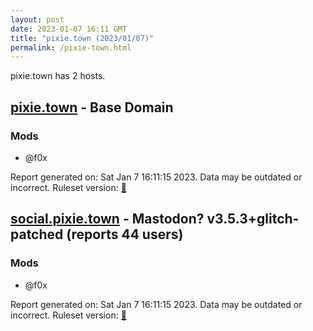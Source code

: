 ```yaml
---
layout: post
date: 2023-01-07 16:11 GMT
title: "pixie.town (2023/01/07)"
permalink: /pixie-town.html
---
```


pixie.town has 2 hosts.

## [pixie.town](https://pixie.town) - Base Domain

### Mods
 * @f0x

Report generated on: Sat Jan  7 16:11:15 2023. Data may be outdated or incorrect.
Ruleset version: [🏀](/version-basketball)

## [social.pixie.town](https://social.pixie.town) - Mastodon? v3.5.3+glitch-patched (reports 44 users)

### Mods
 * @f0x

Report generated on: Sat Jan  7 16:11:15 2023. Data may be outdated or incorrect.
Ruleset version: [🏀](/version-basketball)
